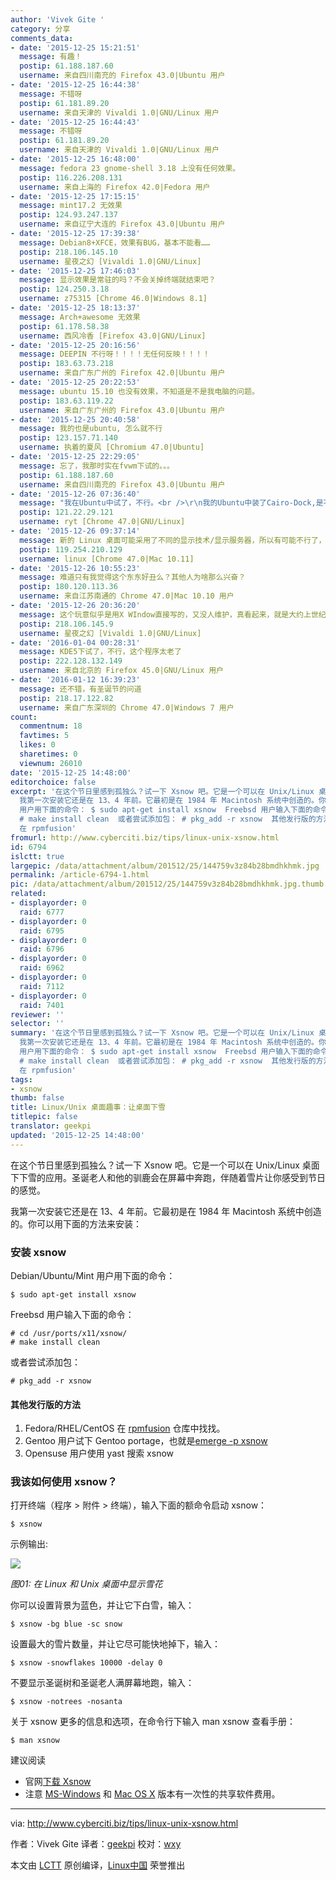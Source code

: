 ```yaml
---
author: 'Vivek Gite '
category: 分享
comments_data:
- date: '2015-12-25 15:21:51'
  message: 有趣！
  postip: 61.188.187.60
  username: 来自四川南充的 Firefox 43.0|Ubuntu 用户
- date: '2015-12-25 16:44:38'
  message: 不错呀
  postip: 61.181.89.20
  username: 来自天津的 Vivaldi 1.0|GNU/Linux 用户
- date: '2015-12-25 16:44:43'
  message: 不错呀
  postip: 61.181.89.20
  username: 来自天津的 Vivaldi 1.0|GNU/Linux 用户
- date: '2015-12-25 16:48:00'
  message: fedora 23 gnome-shell 3.18 上没有任何效果。
  postip: 116.226.208.131
  username: 来自上海的 Firefox 42.0|Fedora 用户
- date: '2015-12-25 17:15:15'
  message: mint17.2 无效果
  postip: 124.93.247.137
  username: 来自辽宁大连的 Firefox 43.0|Ubuntu 用户
- date: '2015-12-25 17:39:38'
  message: Debian8+XFCE，效果有BUG，基本不能看……
  postip: 218.106.145.10
  username: 星夜之幻 [Vivaldi 1.0|GNU/Linux]
- date: '2015-12-25 17:46:03'
  message: 显示效果是常驻的吗？不会关掉终端就结束吧？
  postip: 124.250.3.18
  username: z75315 [Chrome 46.0|Windows 8.1]
- date: '2015-12-25 18:13:37'
  message: Arch+awesome 无效果
  postip: 61.178.58.38
  username: 西风冷香 [Firefox 43.0|GNU/Linux]
- date: '2015-12-25 20:16:56'
  message: DEEPIN 不行呀！！！！无任何反映！！！！
  postip: 183.63.73.218
  username: 来自广东广州的 Firefox 42.0|Ubuntu 用户
- date: '2015-12-25 20:22:53'
  message: ubuntu 15.10 也没有效果，不知道是不是我电脑的问题。
  postip: 183.63.119.22
  username: 来自广东广州的 Firefox 43.0|Ubuntu 用户
- date: '2015-12-25 20:40:58'
  message: 我的也是ubuntu, 怎么就不行
  postip: 123.157.71.140
  username: 执着的夏风 [Chromium 47.0|Ubuntu]
- date: '2015-12-25 22:29:05'
  message: 忘了，我那时实在fvwm下试的。。。
  postip: 61.188.187.60
  username: 来自四川南充的 Firefox 43.0|Ubuntu 用户
- date: '2015-12-26 07:36:40'
  message: "我在Ubuntu中试了，不行。<br />\r\n我的Ubuntu中装了Cairo-Dock,是不是因为这个原因？"
  postip: 121.22.29.121
  username: ryt [Chrome 47.0|GNU/Linux]
- date: '2015-12-26 09:37:14'
  message: 新的 Linux 桌面可能采用了不同的显示技术/显示服务器，所以有可能不行了，毕竟这个程序有十多年没更新了
  postip: 119.254.210.129
  username: linux [Chrome 47.0|Mac 10.11]
- date: '2015-12-26 10:55:23'
  message: 难道只有我觉得这个东东好丑么？其他人为啥那么兴奋？
  postip: 180.120.113.36
  username: 来自江苏南通的 Chrome 47.0|Mac 10.10 用户
- date: '2015-12-26 20:36:20'
  message: 这个玩意似乎是用X WIndow直接写的，又没人维护，真看起来，就是大约上世纪末的电脑风格的东西吧。
  postip: 218.106.145.9
  username: 星夜之幻 [Vivaldi 1.0|GNU/Linux]
- date: '2016-01-04 00:28:31'
  message: KDE5下试了，不行，这个程序太老了
  postip: 222.128.132.149
  username: 来自北京的 Firefox 45.0|GNU/Linux 用户
- date: '2016-01-12 16:39:23'
  message: 还不错，有圣诞节的问道
  postip: 218.17.122.82
  username: 来自广东深圳的 Chrome 47.0|Windows 7 用户
count:
  commentnum: 18
  favtimes: 5
  likes: 0
  sharetimes: 0
  viewnum: 26010
date: '2015-12-25 14:48:00'
editorchoice: false
excerpt: '在这个节日里感到孤独么？试一下 Xsnow 吧。它是一个可以在 Unix/Linux 桌面下下雪的应用。圣诞老人和他的驯鹿会在屏幕中奔跑，伴随着雪片让你感受到节日的感觉。
  我第一次安装它还是在 13、4 年前。它最初是在 1984 年 Macintosh 系统中创造的。你可以用下面的方法来安装： 安装 xsnow Debian/Ubuntu/Mint
  用户用下面的命令： $ sudo apt-get install xsnow  Freebsd 用户输入下面的命令： # cd /usr/ports/x11/xsnow/
  # make install clean  或者尝试添加包： # pkg_add -r xsnow  其他发行版的方法  Fedora/RHEL/CentOS
  在 rpmfusion'
fromurl: http://www.cyberciti.biz/tips/linux-unix-xsnow.html
id: 6794
islctt: true
largepic: /data/attachment/album/201512/25/144759v3z84b28bmdhkhmk.jpg
permalink: /article-6794-1.html
pic: /data/attachment/album/201512/25/144759v3z84b28bmdhkhmk.jpg.thumb.jpg
related:
- displayorder: 0
  raid: 6777
- displayorder: 0
  raid: 6795
- displayorder: 0
  raid: 6796
- displayorder: 0
  raid: 6962
- displayorder: 0
  raid: 7112
- displayorder: 0
  raid: 7401
reviewer: ''
selector: ''
summary: '在这个节日里感到孤独么？试一下 Xsnow 吧。它是一个可以在 Unix/Linux 桌面下下雪的应用。圣诞老人和他的驯鹿会在屏幕中奔跑，伴随着雪片让你感受到节日的感觉。
  我第一次安装它还是在 13、4 年前。它最初是在 1984 年 Macintosh 系统中创造的。你可以用下面的方法来安装： 安装 xsnow Debian/Ubuntu/Mint
  用户用下面的命令： $ sudo apt-get install xsnow  Freebsd 用户输入下面的命令： # cd /usr/ports/x11/xsnow/
  # make install clean  或者尝试添加包： # pkg_add -r xsnow  其他发行版的方法  Fedora/RHEL/CentOS
  在 rpmfusion'
tags:
- xsnow
thumb: false
title: Linux/Unix 桌面趣事：让桌面下雪
titlepic: false
translator: geekpi
updated: '2015-12-25 14:48:00'
---
```


在这个节日里感到孤独么？试一下 Xsnow 吧。它是一个可以在 Unix/Linux 桌面下下雪的应用。圣诞老人和他的驯鹿会在屏幕中奔跑，伴随着雪片让你感受到节日的感觉。


我第一次安装它还是在 13、4 年前。它最初是在 1984 年 Macintosh 系统中创造的。你可以用下面的方法来安装：


### 安装 xsnow


Debian/Ubuntu/Mint 用户用下面的命令：



```
$ sudo apt-get install xsnow

```

Freebsd 用户输入下面的命令：



```
# cd /usr/ports/x11/xsnow/
# make install clean

```

或者尝试添加包：



```
# pkg_add -r xsnow

```

#### 其他发行版的方法


1. Fedora/RHEL/CentOS 在 [rpmfusion](http://rpmfusion.org/Configuration) 仓库中找找。
2. Gentoo 用户试下 Gentoo portage，也就是[emerge -p xsnow](http://www.gentoo.org/doc/en/handbook/handbook-x86.xml?part=2&chap=1)
3. Opensuse 用户使用 yast 搜索 xsnow


### 我该如何使用 xsnow？


打开终端（程序 > 附件 > 终端），输入下面的额命令启动 xsnow：



```
$ xsnow

```

示例输出:


![](/data/attachment/album/201512/25/144759v3z84b28bmdhkhmk.jpg)


*图01: 在 Linux 和 Unix 桌面中显示雪花*


你可以设置背景为蓝色，并让它下白雪，输入：



```
$ xsnow -bg blue -sc snow

```

设置最大的雪片数量，并让它尽可能快地掉下，输入：



```
$ xsnow -snowflakes 10000 -delay 0

```

不要显示圣诞树和圣诞老人满屏幕地跑，输入：



```
$ xsnow -notrees -nosanta

```

关于 xsnow 更多的信息和选项，在命令行下输入 man xsnow 查看手册：



```
$ man xsnow

```

建议阅读


* 官网[下载 Xsnow](http://rpmfusion.org/Configuration)
* 注意 [MS-Windows](http://www.gentoo.org/doc/en/handbook/handbook-x86.xml?part=2&chap=1) 和 [Mac OS X](http://dropmix.xs4all.nl/rick/Xsnow/) 版本有一次性的共享软件费用。




---


via: <http://www.cyberciti.biz/tips/linux-unix-xsnow.html>


作者：Vivek Gite 译者：[geekpi](https://github.com/geekpi) 校对：[wxy](https://github.com/wxy)


本文由 [LCTT](https://github.com/LCTT/TranslateProject) 原创编译，[Linux中国](https://linux.cn/) 荣誉推出